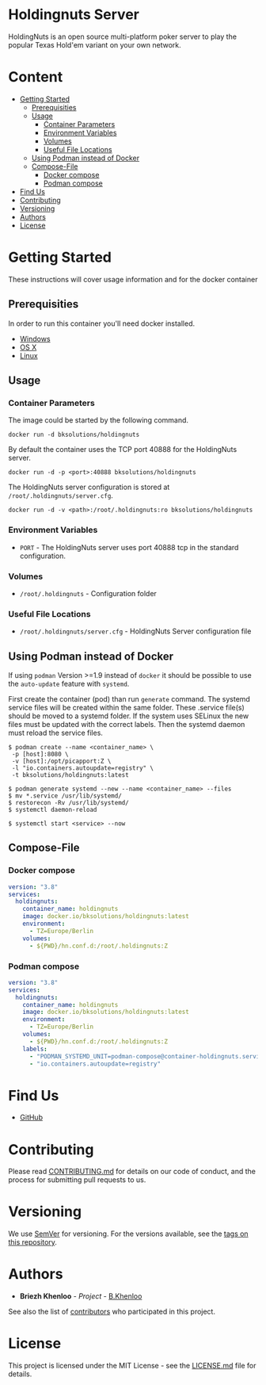 # Holdingnuts Server <!-- omit in toc -->

HoldingNuts is an open source multi-platform poker server to play the popular Texas Hold'em variant on your own network.

# Content <!-- omit in toc -->

- [Getting Started](#getting-started)
  - [Prerequisities](#prerequisities)
  - [Usage](#usage)
    - [Container Parameters](#container-parameters)
    - [Environment Variables](#environment-variables)
    - [Volumes](#volumes)
    - [Useful File Locations](#useful-file-locations)
  - [Using Podman instead of Docker](#using-podman-instead-of-docker)
  - [Compose-File](#compose-file)
    - [Docker compose](#docker-compose)
    - [Podman compose](#podman-compose)
- [Find Us](#find-us)
- [Contributing](#contributing)
- [Versioning](#versioning)
- [Authors](#authors)
- [License](#license)


# Getting Started

These instructions will cover usage information and for the docker container 

## Prerequisities

In order to run this container you'll need docker installed.

* [Windows](https://docs.docker.com/windows/started)
* [OS X](https://docs.docker.com/mac/started/)
* [Linux](https://docs.docker.com/linux/started/)

## Usage

### Container Parameters

The image could be started by the following command.  

```shell
docker run -d bksolutions/holdingnuts
```

By default the container uses the TCP port 40888 for the HoldingNuts server. 

```shell
docker run -d -p <port>:40888 bksolutions/holdingnuts
```

The HoldingNuts server configuration is stored at `/root/.holdingnuts/server.cfg`.

```shell
docker run -d -v <path>:/root/.holdingnuts:ro bksolutions/holdingnuts
```

### Environment Variables

* `PORT` - The HoldingNuts server uses port 40888 tcp in the standard configuration.

### Volumes

* `/root/.holdingnuts` - Configuration folder

### Useful File Locations

* `/root/.holdingnuts/server.cfg` - HoldingNuts Server configuration file

## Using Podman instead of Docker

If using `podman` Version >=1.9 instead of `docker` it should be possible to use the `auto-update` feature with `systemd`.

First create the container (pod) than run `generate` command. The systemd service files will be created within the same folder.
These .service file(s) should be moved to a systemd folder. 
If the system uses SELinux the new files must be updated with the correct labels. 
Then the systemd daemon must reload the service files.

```shell
$ podman create --name <container_name> \
 -p [host]:8080 \
 -v [host]:/opt/picapport:Z \
 -l "io.containers.autoupdate=registry" \
 -t bksolutions/holdingnuts:latest

$ podman generate systemd --new --name <container_name> --files
$ mv *.service /usr/lib/systemd/
$ restorecon -Rv /usr/lib/systemd/
$ systemctl daemon-reload

$ systemctl start <service> --now
```

## Compose-File

### Docker compose

```yaml
version: "3.8"
services:
  holdingnuts:
    container_name: holdingnuts
    image: docker.io/bksolutions/holdingnuts:latest
    environment:
      - TZ=Europe/Berlin
    volumes:
      - ${PWD}/hn.conf.d:/root/.holdingnuts:Z
```

### Podman compose

```yaml
version: "3.8"
services:
  holdingnuts:
    container_name: holdingnuts
    image: docker.io/bksolutions/holdingnuts:latest
    environment:
      - TZ=Europe/Berlin
    volumes:
      - ${PWD}/hn.conf.d:/root/.holdingnuts:Z
    labels:
      - "PODMAN_SYSTEMD_UNIT=podman-compose@container-holdingnuts.service"
      - "io.containers.autoupdate=registry"
```

# Find Us

* [GitHub](https://github.com/kca-docker/holdingnuts_server)

# Contributing

Please read [CONTRIBUTING.md](CONTRIBUTING.md) for details on our code of conduct, and the process for submitting pull requests to us.

# Versioning

We use [SemVer](http://semver.org/) for versioning. For the versions available, see the 
[tags on this repository](https://github.com/kca-docker/holdingnuts_server/tags). 

# Authors

* **Briezh Khenloo** - *Project* - [B.Khenloo](https://github.com/KruseCarsten)

See also the list of [contributors](https://github.com/kca-docker/holdingnuts_server/contributors) who 
participated in this project.

# License

This project is licensed under the MIT License - see the [LICENSE.md](LICENSE.md) file for details.
